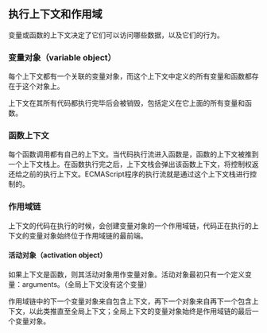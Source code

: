 ## 执行上下文和作用域

变量或函数的上下文决定了它们可以访问哪些数据，以及它们的行为。

### 变量对象（variable object）

每个上下文都有一个关联的变量对象，而这个上下文中定义的所有变量和函数都存在于这个对象上。

上下文在其所有代码都执行完毕后会被销毁，包括定义在它上面的所有变量和函数。

### 函数上下文

每个函数调用都有自己的上下文。当代码执行流进入函数是，函数的上下文被推到一个上下文栈上。在函数执行完之后，上下文栈会弹出该函数上下文，将控制权返还给之前的执行上下文。ECMAScript程序的执行流就是通过这个上下文栈进行控制的。

### 作用域链

上下文的代码在执行的时候，会创建变量对象的一个作用域链，代码正在执行的上下文的变量对象始终位于作用域链的最前端。

#### 活动对象（activation object）

如果上下文是函数，则其活动对象用作变量对象。活动对象最初只有一个定义变量：arguments。（全局上下文没有这个变量）

作用域链中的下一个变量对象来自包含上下文，再下一个对象来自再下一个包含上下文，以此类推直至全局上下文；全局上下文的变量对象始终是作用域链的最后一个变量对象。